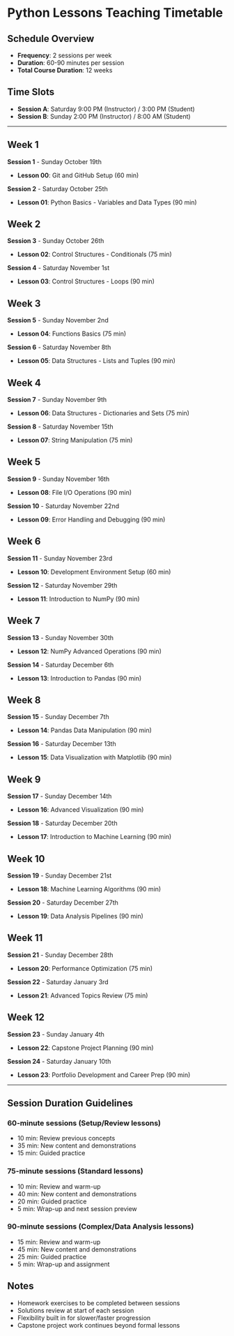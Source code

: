 # Python Lessons Teaching Timetable

## Schedule Overview
- **Frequency**: 2 sessions per week
- **Duration**: 60-90 minutes per session
- **Total Course Duration**: 12 weeks

## Time Slots
- **Session A**: Saturday 9:00 PM (Instructor) / 3:00 PM (Student)
- **Session B**: Sunday 2:00 PM (Instructor) / 8:00 AM (Student)

---

## Week 1
**Session 1** - Sunday October 19th
- **Lesson 00**: Git and GitHub Setup (60 min)

**Session 2** - Saturday October 25th
- **Lesson 01**: Python Basics - Variables and Data Types (90 min)

## Week 2
**Session 3** - Sunday October 26th
- **Lesson 02**: Control Structures - Conditionals (75 min)

**Session 4** - Saturday November 1st
- **Lesson 03**: Control Structures - Loops (90 min)

## Week 3
**Session 5** - Sunday November 2nd
- **Lesson 04**: Functions Basics (75 min)

**Session 6** - Saturday November 8th
- **Lesson 05**: Data Structures - Lists and Tuples (90 min)

## Week 4
**Session 7** - Sunday November 9th
- **Lesson 06**: Data Structures - Dictionaries and Sets (75 min)

**Session 8** - Saturday November 15th
- **Lesson 07**: String Manipulation (75 min)

## Week 5
**Session 9** - Sunday November 16th
- **Lesson 08**: File I/O Operations (90 min)

**Session 10** - Saturday November 22nd
- **Lesson 09**: Error Handling and Debugging (90 min)

## Week 6
**Session 11** - Sunday November 23rd
- **Lesson 10**: Development Environment Setup (60 min)

**Session 12** - Saturday November 29th
- **Lesson 11**: Introduction to NumPy (90 min)

## Week 7
**Session 13** - Sunday November 30th
- **Lesson 12**: NumPy Advanced Operations (90 min)

**Session 14** - Saturday December 6th
- **Lesson 13**: Introduction to Pandas (90 min)

## Week 8
**Session 15** - Sunday December 7th
- **Lesson 14**: Pandas Data Manipulation (90 min)

**Session 16** - Saturday December 13th
- **Lesson 15**: Data Visualization with Matplotlib (90 min)

## Week 9
**Session 17** - Sunday December 14th
- **Lesson 16**: Advanced Visualization (90 min)

**Session 18** - Saturday December 20th
- **Lesson 17**: Introduction to Machine Learning (90 min)

## Week 10
**Session 19** - Sunday December 21st
- **Lesson 18**: Machine Learning Algorithms (90 min)

**Session 20** - Saturday December 27th
- **Lesson 19**: Data Analysis Pipelines (90 min)

## Week 11
**Session 21** - Sunday December 28th
- **Lesson 20**: Performance Optimization (75 min)

**Session 22** - Saturday January 3rd
- **Lesson 21**: Advanced Topics Review (75 min)

## Week 12
**Session 23** - Sunday January 4th
- **Lesson 22**: Capstone Project Planning (90 min)

**Session 24** - Saturday January 10th
- **Lesson 23**: Portfolio Development and Career Prep (90 min)

---

## Session Duration Guidelines

### 60-minute sessions (Setup/Review lessons)
- 10 min: Review previous concepts
- 35 min: New content and demonstrations
- 15 min: Guided practice

### 75-minute sessions (Standard lessons)
- 10 min: Review and warm-up
- 40 min: New content and demonstrations
- 20 min: Guided practice
- 5 min: Wrap-up and next session preview

### 90-minute sessions (Complex/Data Analysis lessons)
- 15 min: Review and warm-up
- 45 min: New content and demonstrations
- 25 min: Guided practice
- 5 min: Wrap-up and assignment

## Notes
- Homework exercises to be completed between sessions
- Solutions review at start of each session
- Flexibility built in for slower/faster progression
- Capstone project work continues beyond formal lessons
